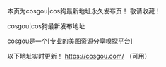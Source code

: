 本页为cosgou|cos狗最新地址永久发布页！ 敬请收藏！

cosgou|cos狗最新发布地址

cosgou是一个[专业的美图资源分享嗅探平台]

以下地址实时更新！
https://cosgou.com/ （可用）

